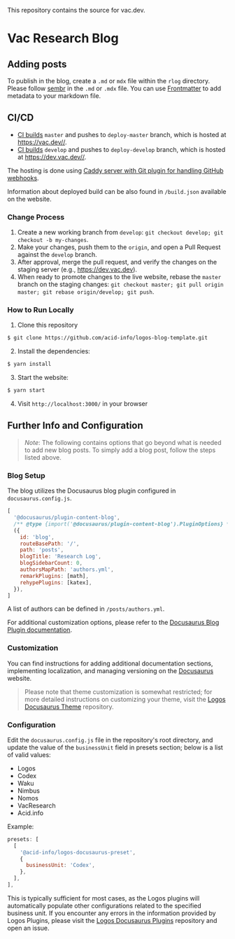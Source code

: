 This repository contains the source for vac.dev.

# Vac Research Blog

## Adding posts

To publish in the blog, create a `.md` or `mdx` file within the `rlog` directory.
Please follow [sembr](https://sembr.org/) in the `.md` or `.mdx` file.
You can use [Frontmatter](https://docusaurus.io/docs/markdown-features#front-matter) to add metadata to your markdown file.

## CI/CD

- [CI builds](https://ci.infra.status.im/job/website/job/vac.dev/) `master` and pushes to `deploy-master` branch, which is hosted at <https://vac.dev//>.
- [CI builds](https://ci.infra.status.im/job/website/job/dev.vac.dev/) `develop` and pushes to `deploy-develop` branch, which is hosted at <https://dev.vac.dev//>.

The hosting is done using [Caddy server with Git plugin for handling GitHub webhooks](https://github.com/status-im/infra-misc/blob/master/ansible/roles/caddy-git).

Information about deployed build can be also found in `/build.json` available on the website.

### Change Process

1. Create a new working branch from `develop`: `git checkout develop; git checkout -b my-changes`.
2. Make your changes, push them to the `origin`, and open a Pull Request against the `develop` branch.
3. After approval, merge the pull request, and verify the changes on the staging server (e.g., https://dev.vac.dev).
4. When ready to promote changes to the live website, rebase the `master` branch on the staging changes: `git checkout master; git pull origin master; git rebase origin/develop; git push`.

### How to Run Locally

1. Clone this repository
```bash
$ git clone https://github.com/acid-info/logos-blog-template.git
```

2. Install the dependencies:
```bash
$ yarn install
```

3. Start the website:
```bash
$ yarn start
```

4. Visit `http://localhost:3000/` in your browser

## Further Info and Configuration

> *Note*: The following contains options that go beyond what is needed to add new blog posts. To simply add a blog post, follow the steps listed above.

### Blog Setup

The blog utilizes the Docusaurus blog plugin configured in `docusaurus.config.js`.

```js
[
  '@docusaurus/plugin-content-blog',
  /** @type {import('@docusaurus/plugin-content-blog').PluginOptions} */
  ({
    id: 'blog',
    routeBasePath: '/',
    path: 'posts',
    blogTitle: 'Research Log',
    blogSidebarCount: 0,
    authorsMapPath: 'authors.yml',
    remarkPlugins: [math],
    rehypePlugins: [katex],
  }),
]
```

A list of authors can be defined in `/posts/authors.yml`.

For additional customization options, please refer to the [Docusaurus Blog Plugin documentation](https://docusaurus.io/docs/blog).


### Customization

You can find instructions for adding additional documentation sections, implementing localization, and managing versioning on the [Docusaurus](https://docusaurus.io/docs) website.

> Please note that theme customization is somewhat restricted; for more detailed instructions on customizing your theme,
  visit the [Logos Docusaurus Theme](https://github.com/acid-info/logos-docusaurus-plugins/tree/main/packages/logos-docusaurus-theme/) repository.

### Configuration

Edit the `docusaurus.config.js` file in the repository's root directory, and update the value of the `businessUnit` field in presets section; below is a list of valid values:
- Logos
- Codex
- Waku
- Nimbus
- Nomos
- VacResearch
- Acid.info

Example:
```js
presets: [
  [
    '@acid-info/logos-docusaurus-preset',
    {
      businessUnit: 'Codex',
    },
  ],
],
```

This is typically sufficient for most cases, as the Logos plugins will automatically populate other configurations related to the specified business unit.
If you encounter any errors in the information provided by Logos Plugins, please visit the [Logos Docusaurus Plugins](https://github.com/acid-info/logos-docusaurus-plugins) repository and open an issue.


